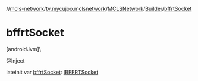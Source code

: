 //[mcls-network](../../../../index.md)/[tv.mycujoo.mclsnetwork](../../index.md)/[MCLSNetwork](../index.md)/[Builder](index.md)/[bffrtSocket](bffrt-socket.md)

# bffrtSocket

[androidJvm]\

@Inject

lateinit var [bffrtSocket](bffrt-socket.md): [IBFFRTSocket](../../../tv.mycujoo.mclsnetwork.network.socket/-i-b-f-f-r-t-socket/index.md)

